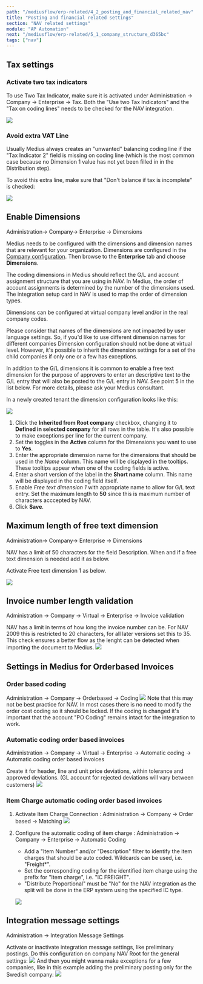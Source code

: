```yaml
---
path: "/mediusflow/erp-related/4_2_posting_and_financial_related_nav"
title: "Posting and financial related settings"
section: "NAV related settings"
module: "AP Automation"
next: "/mediusflow/erp-related/5_1_company_structure_d365bc"
tags: ["nav"]
---
```

## Tax settings
### Activate two tax indicators

To use Two Tax Indicator, make sure it is activated under Administration -> Company -> Enterprise -> Tax.
Both the "Use two Tax Indicators" and the "Tax on coding lines" needs to be checked for the NAV integration.

![](./images/NAV_two_tax_indicators.png)

### Avoid extra VAT Line

Usually Medius always creates an "unwanted" balancing coding line if the "Tax Indicator 2" field is missing on coding line (which is the most common case because no Dimension 1 value has not yet been filled in in the Distribution step).

To avoid this extra line, make sure that "Don't balance if tax is incomplete" is checked:

![](./images/NAV_dont_balance_tax.png)

## Enable Dimensions
Administration→ Company→ Enterprise → Dimensions

Medius needs to be configured with the dimensions and dimension names that are relevant for your organization. 
Dimensions are configured in the [Company configuration](https://cloud.mediusflow.com/$TenantNameQA/#/Administration/Medius.Core.Entities.Company/). Then browse to the **Enterprise** tab and choose **Dimensions**.

The coding dimensions in Medius should reflect the G/L and account assignment structure that you are using in NAV. In Medius, the order of account assignments is determined by the number of the dimensions used. The integration setup card in NAV is used to map the order of dimension types.

Dimensions can be configured at virtual company level and/or in the real company codes. 

Please consider that names of the dimensions are not impacted by user language settings. So, if you'd like to use different dimension names for different companies Dimension configuration should not be done at virtual level. However, it's possible to inherit the dimension settings for a set of the child companies if only one or a few has exceptions.

In addition to the G/L dimensions it is common to enable a free text dimension for the purpose of approvers to enter an descriptive text to the G/L entry that will also be posted to the G/L entry in NAV. See point 5 in the list below. For more details, please ask your Medius consultant.

In a newly created tenant the dimension configuration looks like this:

![](./images/DimensionsDefaultSetup.png)

1. Click the **Inherited from Root company** checkbox, changing it to **Defined in selected company** for all rows in the table. It's also possible to make exceptions per line for the current company.
2. Set the toggles in the **Active** column for the Dimensions you want to use to **Yes**.
3. Enter the appropriate dimension name for the dimensions that should be used in the *Name* column. This name will be displayed in the tooltips. These tooltips appear when one of the coding fields is active. 
4. Enter a short version of the label in the **Short name** column. This name will be displayed in the coding field itself.
5. Enable *Free text dimension 1* with appropriate name to allow for G/L text entry. Set the maximum length to **50** since this is maximum number of characters acccepted by NAV. 
6. Click **Save**.

## Maximum length of free text dimension
Administration→ Company→ Enterprise → Dimensions

NAV has a limit of 50 characters for the field Description. When and if a free text dimension is needed add it as below.

Activate Free text dimension 1 as below.

![](./images/NAV_maxlength_freetext.png)

## Invoice number length validation
Administration -> Company -> Virtual -> Enterprise -> Invoice validation

NAV has a limit in terms of how long the invoice number can be. For NAV 2009 this is restricted to 20 characters, for all later versions set this to 35. This check ensures a better flow as the lenght can be detected when importing the document to Medius.
![](./images/NAV_maxlength_invoicenumber.png)

## Settings in Medius for Orderbased Invoices

### Order based coding
Administration → Company → Orderbased → Coding
![](./images/NAV_coding.png)
Note that this may not be best practice for NAV. In most cases there is no need to modify the order cost coding so it should be locked. If the coding is changed it's important that the account "PO Coding" remains intact for the integration to work.

### Automatic coding order based invoices
Administration -> Company -> Virtual -> Enterprise -> Automatic coding -> Automatic coding order based invoices

Create it for header, line and unit price deviations, within tolerance and approved deviations.
(GL account for rejected deviations will vary between customers)
![](./images/NAV_automatic_coding.png)

### Item Charge automatic coding order based invoices
1. Activate Item Charge Connection : Administration → Company → Order based → Matching
![](./images/NAV_Itemcharge_matching.png)

2. Configure the automatic coding of item charge : Administration → Company → Enterprise → Automatic Coding 

    * Add a "Item Number" and/or "Description" filter to identify the item charges that should be auto coded. Wildcards can be used, i.e. "Freight*".
    * Set the corresponding coding for the identified item charge using the prefix for "Item charge", i.e. "IC FREIGHT".
    * "Distribute Proportional" must be "No" for the NAV integration as the split will be done in the ERP system using the specified IC type. 
    
    ![](./images/NAV_itemcharge_automaticcoding.png)

## Integration message settings
Administration → Integration Message Settings

Activate or inactivate integration message settings, like preliminary postings.
Do this configuration on company NAV Root for the general settings:
![](./images/NAV_integration_message_settings.png)
And then you might wanna make exceptions for a few companies, like in this example adding the preliminary posting only for the Swedish company:
![](./images/NAV_integration_message_setting_example.png)
